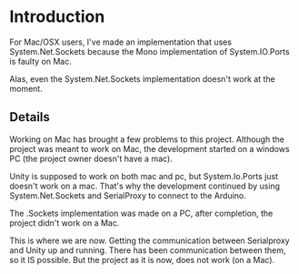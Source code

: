 # Introduction #

For Mac/OSX users, I've made an implementation that uses System.Net.Sockets because the Mono implementation of System.IO.Ports is faulty on Mac.

Alas, even the System.Net.Sockets implementation doesn't work at the moment.

## Details ##

Working on Mac has brought a few problems to this project.
Although the project was meant to work on Mac, the development started on a windows PC (the project owner doesn't have a mac).

Unity is supposed to work on both mac and pc, but System.Io.Ports just doesn't work on a mac.
That's why the development continued by using System.Net.Sockets and SerialProxy to connect to the Arduino.

The .Sockets implementation was made on a PC, after completion, the project didn't work on a Mac.

This is where we are now. Getting the communication between Serialproxy and Unity up and running.
There has been communication between them, so it IS possible. But the project as it is now, does not work (on a Mac).